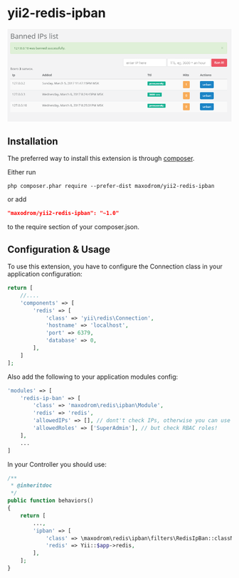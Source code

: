 yii2-redis-ipban
================

![Yii2 Redis IP ban](./ban-list.png?raw=true)

Installation
------------

The preferred way to install this extension is through [composer](http://getcomposer.org/download/).

Either run

```
php composer.phar require --prefer-dist maxodrom/yii2-redis-ipban
```

or add

```json
"maxodrom/yii2-redis-ipban": "~1.0"
```

to the require section of your composer.json.


Configuration & Usage
---------------------

To use this extension, you have to configure the Connection class in your application configuration:

```php
return [
    //....
    'components' => [
        'redis' => [
            'class' => 'yii\redis\Connection',
            'hostname' => 'localhost',
            'port' => 6379,
            'database' => 0,
        ],
    ]
];
```

Also add the following to your application modules config:
```php
'modules' => [
    'redis-ip-ban' => [
        'class' => 'maxodrom\redis\ipban\Module',
        'redis' => 'redis',
        'allowedIPs' => [], // dont't check IPs, otherwise you can use for example this array ['127.0.0.1', '::1']
        'allowedRoles' => ['SuperAdmin'], // but check RBAC roles!
    ],
    ...
]
```

In your Controller you should use:

```php
/**
 * @inheritdoc
 */
public function behaviors()
{
    return [
        ...,
        'ipban' => [
            'class' => \maxodrom\redis\ipban\filters\RedisIpBan::className(),
            'redis' => Yii::$app->redis,
        ],
    ];
}
```